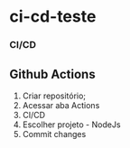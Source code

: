 # ci-cd-teste

### CI/CD

## Github Actions

1. Criar repositório;
2. Acessar aba Actions
3. CI/CD
4. Escolher projeto - NodeJs
5. Commit changes